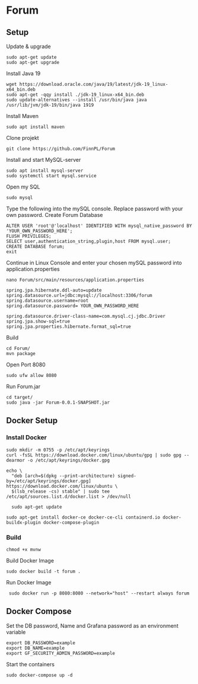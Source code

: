 # Forum

## Setup

Update & upgrade

```
sudo apt-get update
sudo apt-get upgrade
```

Install Java 19

```
wget https://download.oracle.com/java/19/latest/jdk-19_linux-x64_bin.deb
sudo apt-get -qqy install ./jdk-19_linux-x64_bin.deb
sudo update-alternatives --install /usr/bin/java java /usr/lib/jvm/jdk-19/bin/java 1919
```

Install Maven

```
sudo apt install maven
```

Clone projekt

```
git clone https://github.com/FinnPL/Forum
```

Install and start MySQL-server

```
sudo apt install mysql-server
sudo systemctl start mysql.service
```

Open my SQL

```
sudo mysql
```

Type the following into the mySQL console.
Replace password with your own password.
Create Forum Database

```
ALTER USER 'root'@'localhost' IDENTIFIED WITH mysql_native_password BY 'YOUR_OWN_PASSWORD_HERE';
FLUSH PRIVILEGES;
SELECT user,authentication_string,plugin,host FROM mysql.user;
CREATE DATABASE forum;
exit
```

Continue in Linux Console and enter your chosen mySQL password into application.properties

```
nano Forum/src/main/resources/application.properties
```

```
spring.jpa.hibernate.ddl-auto=update
spring.datasource.url=jdbc:mysql://localhost:3306/forum
spring.datasource.username=root
spring.datasource.password= YOUR_OWN_PASSWORD_HERE

spring.datasource.driver-class-name=com.mysql.cj.jdbc.Driver
spring.jpa.show-sql=true
spring.jpa.properties.hibernate.format_sql=true
```

Build

```
cd Forum/
mvn package
```

Open Port 8080

```
sudo ufw allow 8080
```

Run Forum.jar

```
cd target/
sudo java -jar Forum-0.0.1-SNAPSHOT.jar
```

## Docker Setup

### Install Docker

```
sudo mkdir -m 0755 -p /etc/apt/keyrings
curl -fsSL https://download.docker.com/linux/ubuntu/gpg | sudo gpg --dearmor -o /etc/apt/keyrings/docker.gpg
```

```
echo \
  "deb [arch=$(dpkg --print-architecture) signed-by=/etc/apt/keyrings/docker.gpg] https://download.docker.com/linux/ubuntu \
  $(lsb_release -cs) stable" | sudo tee /etc/apt/sources.list.d/docker.list > /dev/null
```

```
  sudo apt-get update
```

```
sudo apt-get install docker-ce docker-ce-cli containerd.io docker-buildx-plugin docker-compose-plugin
```

### Build

```
chmod +x mvnw
```

Build Docker Image

```
sudo docker build -t forum .
```

Run Docker Image

```
 sudo docker run -p 8080:8080 --network="host" --restart always forum
```

## Docker Compose

Set the DB password, Name and Grafana password as an environment variable
```
export DB_PASSWORD=example
export DB_NAME=example
export GF_SECURITY_ADMIN_PASSWORD=example
```

Start the containers
```
sudo docker-compose up -d
```

